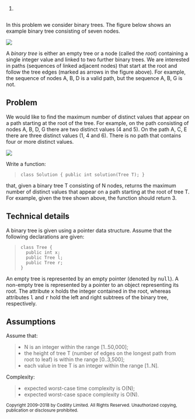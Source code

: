 1.

<div id="standard_task_description" class="protected" style="height: 100%; overflow: auto;"><div class="task-description-content">

<meta http-equiv="content-type" content="text/html; charset=utf-8">


<div id="brinza-task-description">
<p>In this problem we consider binary trees. The figure below shows an example binary tree consisting of seven nodes.</p>
<p><img class="inline-description-image" src="https://codility-frontend-prod.s3.amazonaws.com/media/task_static/tree_most_distinct_path/static/images/auto/4a4fad897b080c028e2c27a47ee835b3.png"></p>
<p>A <i>binary tree</i> is either an empty tree or a node (called the <i>root</i>) containing a single integer value and linked to two further binary trees. We are interested in paths (sequences of linked adjacent nodes) that start at the root and follow the tree edges (marked as arrows in the figure above). For example, the sequence of nodes A, B, D is a valid path, but the sequence A, B, G is not.</p>
<p></p><h2>Problem</h2>
<p></p>
<p>We would like to find the maximum number of distinct values that appear on a path starting at the root of the tree. For example, on the path consisting of nodes A, B, D, G there are two distinct values (4 and 5). On the path A, C, E there are three distinct values (1, 4 and 6). There is no path that contains four or more distinct values.</p>
<p><img class="inline-description-image" src="https://codility-frontend-prod.s3.amazonaws.com/media/task_static/tree_most_distinct_path/static/images/auto/c558ed02fdd113d8ad580b18ada5bded.png"></p>
<p>Write a function:</p>
<blockquote><p style="font-family: monospace; font-size: 9pt; display: block; white-space: pre-wrap"><tt>class Solution { public int solution(Tree T); }</tt></p></blockquote>
<p>that, given a binary tree T consisting of N nodes, returns the maximum number of distinct values that appear on a path starting at the root of tree T. For example, given the tree shown above, the function should return 3.</p>
<p></p><h2>Technical details</h2>
<p></p>
<p>A binary tree is given using a pointer data structure. Assume that the following declarations are given:</p>
<blockquote><p style="font-family: monospace; font-size: 9pt; display: block; white-space: pre-wrap"><tt>class Tree {
  public int x;
  public Tree l;
  public Tree r;
}</tt></p></blockquote>
<p>An empty tree is represented by an empty pointer (denoted by <tt style="white-space:pre-wrap">null</tt>). A non-empty tree is represented by a pointer to an object representing its root. The attribute <tt style="white-space:pre-wrap">x</tt> holds the integer contained in the root, whereas attributes <tt style="white-space:pre-wrap">l</tt> and <tt style="white-space:pre-wrap">r</tt> hold the left and right subtrees of the binary tree, respectively.</p>
<p></p><h2>Assumptions</h2>
<p></p>
<p>Assume that:</p>
<blockquote><ul style="margin: 10px;padding: 0px;"><li>N is an integer within the range [<span class="number">1</span>..<span class="number">50,000</span>];</li>
<li>the height of tree T (number of edges on the longest path from root to leaf) is within the range [<span class="number">0</span>..<span class="number">3,500</span>];</li>
<li>each value in tree T is an integer within the range [<span class="number">1</span>..<span class="number">N</span>].</li>
</ul>
</blockquote><p>Complexity:</p>
<blockquote><ul style="margin: 10px;padding: 0px;"><li>expected worst-case time complexity is O(N);</li>
<li>expected worst-case space complexity is O(N).</li>
</ul>
</blockquote></div>
<div style="margin-top:5px">
<small>Copyright 2009–2018 by Codility Limited. All Rights Reserved. Unauthorized copying, publication or disclosure prohibited.</small>
</div>

</div></div>


package com.codility;


import java.util.*;

public class App {


    private static class Tree {

        public int key;

        public Tree left;
        public Tree right;

        boolean visited;

        Tree(int v) {
            this.key = v;
            this.visited = false;
        }
    }

    private static ArrayList<ArrayList<Tree>> getAllPaths(Tree root) {

        Stack<Tree> st = new Stack<>();
        ArrayList<ArrayList<Tree>> result = new ArrayList<>();

        st.push(root);
        root.visited = true;

        while (!st.isEmpty()) {

            Tree top = st.peek();

            if (top.left != null && !top.left.visited) {
                st.push(top.left);
                top.left.visited = true;
            } else {
                if (top.right == null && top.left == null) {


                    ArrayList<Tree> tmpList = new ArrayList<>();
                    for (Tree t : st) {
                        tmpList.add(t);
                    }
                    result.add(tmpList);
                    st.pop();
                } else if (top.right != null && !top.right.visited) {
                    st.push(top.right);
                    top.right.visited = true;
                } else {
                    st.pop();
                }
            }
        }

        return result;
    }


    public static int solution(Tree root) {

        ArrayList<ArrayList<Tree>> paths = getAllPaths(root);

        int result = 0;

        List<Integer> list = null;

        for (ArrayList<Tree> path : paths) {

            list = new ArrayList<>();

            for (Tree p : path) {

                if (list.contains(p.key)) {
                    continue;
                }

                list.add(p.key);
            }

            result = Math.max(result, list.size());
        }


        return result;
    }

    public static void main(String[] args) {

        Tree root = new Tree(4);

        root.left = new Tree(5);
        root.left.left = new Tree(4);
        root.left.left.left = new Tree(5);

        root.right = new Tree(6);
        root.right.left = new Tree(1);

        root.right.right = new Tree(6);

        System.out.println(solution(root));

    }
}

==========================================================================================


2. 

<div class="FancyBox__FloatingFancyBox-hy7ocn-2 hGyGOC FancyBox__Wrapper-hy7ocn-1 iHQzMo"><div class="FancyBox__ChildWrapper-hy7ocn-0 kbVwhn" style="height: 100%; position: relative;"><div style="height: 100%; overflow: auto;" id="standard_task_description" class="protected"><div class="task-description-content">

<meta http-equiv="content-type" content="text/html; charset=utf-8">


<div id="brinza-task-description">
<p>A <i>prefix</i> of a string S is any leading contiguous part of S. For example, the string "<tt style="white-space:pre-wrap">codility</tt>" has the following prefixes: "<tt style="white-space:pre-wrap"></tt>", "<tt style="white-space:pre-wrap">c</tt>", "<tt style="white-space:pre-wrap">co</tt>", "<tt style="white-space:pre-wrap">cod</tt>", "<tt style="white-space:pre-wrap">codi</tt>", "<tt style="white-space:pre-wrap">codil</tt>", "<tt style="white-space:pre-wrap">codili</tt>", "<tt style="white-space:pre-wrap">codilit</tt>" and "<tt style="white-space:pre-wrap">codility</tt>". A prefix of S is called <i>proper</i> if it is shorter than S.</p>
<p>A <i>suffix</i> of a string S is any trailing contigous part of S. For example, the string "<tt style="white-space:pre-wrap">codility</tt>" has the following suffixes: "<tt style="white-space:pre-wrap"></tt>", "<tt style="white-space:pre-wrap">y</tt>", "<tt style="white-space:pre-wrap">ty</tt>", "<tt style="white-space:pre-wrap">ity</tt>", "<tt style="white-space:pre-wrap">lity</tt>", "<tt style="white-space:pre-wrap">ility</tt>", "<tt style="white-space:pre-wrap">dility</tt>", "<tt style="white-space:pre-wrap">odility</tt>" and "<tt style="white-space:pre-wrap">codility</tt>". A suffix of S is called <i>proper</i> if it is shorter than S.</p>
<p>Write a function:</p>
<blockquote><p style="font-family: monospace; font-size: 9pt; display: block; white-space: pre-wrap"><tt>class Solution { public int solution(String S); }</tt></p></blockquote>
<p>that, given a string S consisting of N characters, returns the length of the longest string that is both a proper prefix of S and a proper suffix of S.</p>
<p>For example, given S = "<tt style="white-space:pre-wrap">abbabba</tt>" the function should return 4, because:</p>
<blockquote><ul style="margin: 10px;padding: 0px;"><li>proper prefixes of S are: "<tt style="white-space:pre-wrap"></tt>", "<tt style="white-space:pre-wrap">a</tt>", "<tt style="white-space:pre-wrap">ab</tt>", "<tt style="white-space:pre-wrap">abb</tt>", "<tt style="white-space:pre-wrap">abba</tt>", "<tt style="white-space:pre-wrap">abbab</tt>", "<tt style="white-space:pre-wrap">abbabb</tt>";</li>
<li>proper suffixes of S are: "<tt style="white-space:pre-wrap"></tt>", "<tt style="white-space:pre-wrap">a</tt>", "<tt style="white-space:pre-wrap">ba</tt>", "<tt style="white-space:pre-wrap">bba</tt>", "<tt style="white-space:pre-wrap">abba</tt>", "<tt style="white-space:pre-wrap">babba</tt>", "<tt style="white-space:pre-wrap">bbabba</tt>";</li>
<li>string "<tt style="white-space:pre-wrap">abba</tt>" is both a proper prefix and a proper suffix of S;</li>
<li>this is the longest such string.</li>
</ul>
</blockquote><p>For example, given S = "<tt style="white-space:pre-wrap">codility</tt>" the function should return 0, because:</p>
<blockquote><ul style="margin: 10px;padding: 0px;"><li>string "<tt style="white-space:pre-wrap"></tt>" is both a proper prefix and a proper suffix of S;</li>
<li>this is the longest such string.</li>
</ul>
</blockquote><p>Complexity:</p>
<blockquote><ul style="margin: 10px;padding: 0px;"><li>expected worst-case time complexity is O(N);</li>
<li>expected worst-case space complexity is O(N) (not counting the storage required for input arguments).</li>
</ul>
</blockquote><p>Assume that:</p>
<blockquote><ul style="margin: 10px;padding: 0px;"><li>the length of S is within the range [<span class="number">1</span>..<span class="number">1,000,000</span>];</li>
<li>string S consists only of lowercase letters (<tt style="white-space:pre-wrap">a</tt>−<tt style="white-space:pre-wrap">z</tt>).</li>
</ul>
</blockquote></div>
<div style="margin-top:5px">
<small>Copyright 2009–2018 by Codility Limited. All Rights Reserved. Unauthorized copying, publication or disclosure prohibited.</small>
</div>

</div></div></div></div>




    public static int solution(String S) {

        List<String> prefixes = new ArrayList<>();
        List<String> suffixes = new ArrayList<>();

        int N = S.length();

        for (int i = 0; i < N - 1; i++) {

            String prefix = S.substring(0, i + 1);
            prefixes.add(prefix);
        }

        for (int i = N - 1; i >= 1; i--) {

            String suffix = S.substring(i, N);
            suffixes.add(suffix);
        }

        int M = prefixes.size();
        int result = 0;

        for (int i = M-1; i >= 0; i--) {

            if (prefixes.get(i).equals(suffixes.get(i))) {

                result = prefixes.get(i).length();
                return result;
            }
        }

        return result;
    }



==========================================================================================

3.



<div class="FancyBox__ChildWrapper-hy7ocn-0 jTEAHY Tabs__Wrapper-tumhs7-0 hulkqD" id="task_description"><div class="Tabs__Head-tumhs7-1 hmoWAt"><div class="Tab__Wrapper-xy4vlv-0 dJslpI"><div class="Tab__NameWrapper-xy4vlv-1 fIAAVX">Task</div><div class="TabStatus__IconWrapper-s1rwyq9o-0 iOkcZV" data-test-id="tab-status"></div></div><div class="Tabs__WidgetsWrapper-tumhs7-2 kABosp FancyBox__Wrapper-hy7ocn-1 ffYRgV"></div></div><div class="Tabs__Body-tumhs7-3 hYruva"><div class="FancyBox__FloatingFancyBox-hy7ocn-2 hGyGOC FancyBox__Wrapper-hy7ocn-1 iHQzMo"><div class="FancyBox__ChildWrapper-hy7ocn-0 kbVwhn" style="height: 100%; position: relative;"><div style="height: 100%; overflow: auto;" id="standard_task_description" class="protected"><div class="task-description-content">

<meta http-equiv="content-type" content="text/html; charset=utf-8">


<div id="brinza-task-description">
<p>Two non-negative integers N and M are said to be <i>similar</i> if their decimal representations can be obtained from each other by rearranging their digits. Note that a correct decimal representation does not contain leading zeroes (except for number 0). For example:</p>
<blockquote><ul style="margin: 10px;padding: 0px;"><li>1234 is similar to 4312;</li>
<li>12 is similar to 12;</li>
<li>113 is NOT similar to 133 (there are different numbers of individual digits);</li>
<li>100 is NOT similar to 10 (010 contains a leading zero, so it is not a correct decimal representation).</li>
</ul>
</blockquote><p>Write a function:</p>
<blockquote><p style="font-family: monospace; font-size: 9pt; display: block; white-space: pre-wrap"><tt>class Solution { public int solution(int N); }</tt></p></blockquote>
<p>that, given a non-negative integer N, returns the number of non-negative integers similar to N.</p>
<p>For example, given N = 1213 the function should return 12 because there are twelve integers similar to 1213, namely: 1123, 1132, 1213, 1231, 1312, 1321, 2113, 2131, 2311, 3112, 3121 and 3211.</p>
<p>Given N = 123 the function should return 6 because there are six integers similar to 123, namely: 123, 132, 213, 231, 312 and 321.</p>
<p>Given N = 100 the function should return 1 because there is only one similar integer (the number itself). 001 and 010 are both incorrect decimal representations of integers.</p>
<p>Given N = 0 the function should return 1 bacause there is only one similar integer (the number itself).</p>
<p>Assume that:</p>
<blockquote><ul style="margin: 10px;padding: 0px;"><li>N is an integer within the range [<span class="number">0</span>..<span class="number">2,000,000,000</span>].</li>
</ul>
</blockquote><p>Complexity:</p>
<blockquote><ul style="margin: 10px;padding: 0px;"><li>expected worst-case time complexity is O(log(N));</li>
<li>expected worst-case space complexity is O(1).</li>
</ul>
</blockquote></div>
<div style="margin-top:5px">
<small>Copyright 2009–2018 by Codility Limited. All Rights Reserved. Unauthorized copying, publication or disclosure prohibited.</small>
</div>

</div></div></div></div></div></div>



    public static int solution(int N) {

        int result = 0;

        String s = String.valueOf(N);
        int M = s.length();

        String t = s.substring(0, 1);
        boolean check = false;
        
        for (int i = 1; i < M; i++) {

            if (!t.equals(s.substring(i, i + 1))) {
                 check = true;
            }
        }

        /*
        * all are same
        * */
        if(!check){
            return 1;
        }

        Set<String> set = permutation(s);

        result = set.size();
        return result;
    }

    public static Set<String> permutation(String str) {

        Set<String> lis = new HashSet<>();

        permutation("", str, lis);
        return lis;
    }

    private static void permutation(String prefix, String str,
                                    Set<String> set) {

        int N = str.length();

        if (N == 0) {

            if (!prefix.startsWith("0")) {
                set.add(prefix);
            }
        } else {

            for (int i = 0; i < N; i++) {
                permutation(prefix + str.charAt(i), str.substring(0, i) + str.substring(i + 1), set);
            }
        }
    }




